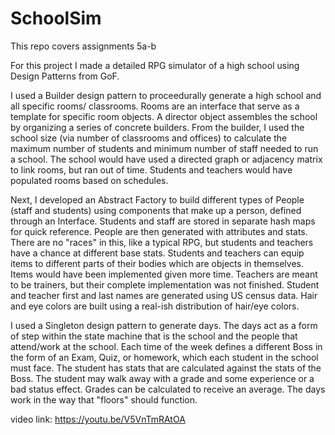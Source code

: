 # SchoolSim

This repo covers assignments 5a-b

For this project I made a detailed RPG simulator of a high school using Design Patterns from GoF.

I used a Builder design pattern to proceedurally generate a high school and all specific rooms/ classrooms.
Rooms are an interface that serve as a template for specific room objects. A director object assembles the school
by organizing a series of concrete builders.
From the builder, I used the school size (via number of classrooms and offices) to calculate the maximum number of
students and minimum number of staff needed to run a school. The school would have used a directed graph or adjacency
matrix to link rooms, but ran out of time. Students and teachers would have populated rooms based on schedules.

Next, I developed an Abstract Factory to build different types of People (staff and students) using components that
make up a person, defined through an Interface. Students and staff are stored in separate hash maps for quick reference.
People are then generated with attributes and stats. There are no "races" in this, like a typical RPG, but students
and teachers have a chance at different base stats. Students and teachers can equip items to different parts of their bodies
which are objects in themselves. Items would have been implemented given more time. Teachers are meant to be trainers, but
their complete implementation was not finished. Student and teacher first and last names are generated using US census data.
Hair and eye colors are built using a real-ish distribution of hair/eye colors.

I used a Singleton design pattern to generate days. The days act as a form of step within the state machine that is 
the school and the people that attend/work at the school. Each time of the week defines a different Boss in the form of
an Exam, Quiz, or homework, which each student in the school must face. The student has stats that are calculated against
the stats of the Boss. The student may walk away with a grade and some experience or a bad status effect. Grades can be
calculated to receive an average. The days work in the way that "floors" should function.

video link: https://youtu.be/V5VnTmRAtOA
